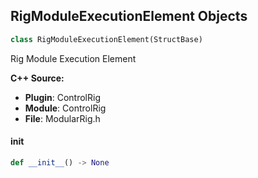 ## RigModuleExecutionElement Objects

```python
class RigModuleExecutionElement(StructBase)
```

Rig Module Execution Element

**C++ Source:**

- **Plugin**: ControlRig
- **Module**: ControlRig
- **File**: ModularRig.h

<a id="unreal.RigModuleExecutionElement.__init__"></a>

#### __init__

```python
def __init__() -> None
```

<a id="unreal.RigTransformDirtyState"></a>